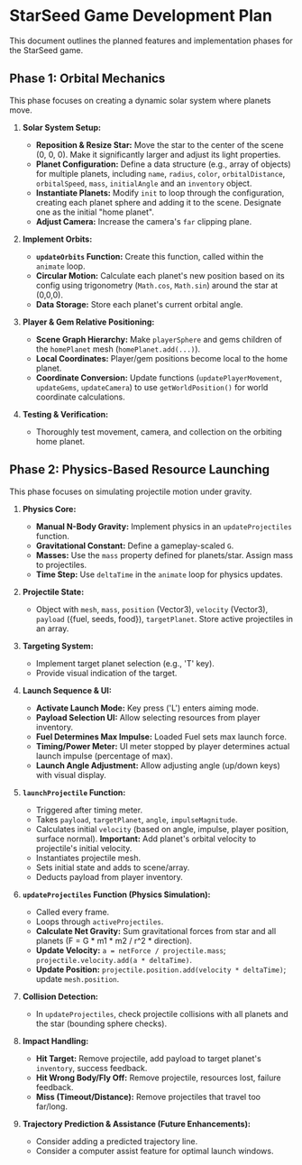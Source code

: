 # StarSeed Game Development Plan

This document outlines the planned features and implementation phases for the StarSeed game.

## Phase 1: Orbital Mechanics

This phase focuses on creating a dynamic solar system where planets move.

1.  **Solar System Setup:**
    *   **Reposition & Resize Star:** Move the star to the center of the scene (0, 0, 0). Make it significantly larger and adjust its light properties.
    *   **Planet Configuration:** Define a data structure (e.g., array of objects) for multiple planets, including `name`, `radius`, `color`, `orbitalDistance`, `orbitalSpeed`, `mass`, `initialAngle` and an `inventory` object.
    *   **Instantiate Planets:** Modify `init` to loop through the configuration, creating each planet sphere and adding it to the scene. Designate one as the initial "home planet".
    *   **Adjust Camera:** Increase the camera's `far` clipping plane.

2.  **Implement Orbits:**
    *   **`updateOrbits` Function:** Create this function, called within the `animate` loop.
    *   **Circular Motion:** Calculate each planet's new position based on its config using trigonometry (`Math.cos`, `Math.sin`) around the star at (0,0,0).
    *   **Data Storage:** Store each planet's current orbital angle.

3.  **Player & Gem Relative Positioning:**
    *   **Scene Graph Hierarchy:** Make `playerSphere` and gems children of the `homePlanet` mesh (`homePlanet.add(...)`).
    *   **Local Coordinates:** Player/gem positions become local to the home planet.
    *   **Coordinate Conversion:** Update functions (`updatePlayerMovement`, `updateGems`, `updateCamera`) to use `getWorldPosition()` for world coordinate calculations.

4.  **Testing & Verification:**
    *   Thoroughly test movement, camera, and collection on the orbiting home planet.

## Phase 2: Physics-Based Resource Launching

This phase focuses on simulating projectile motion under gravity.

1.  **Physics Core:**
    *   **Manual N-Body Gravity:** Implement physics in an `updateProjectiles` function.
    *   **Gravitational Constant:** Define a gameplay-scaled `G`.
    *   **Masses:** Use the `mass` property defined for planets/star. Assign mass to projectiles.
    *   **Time Step:** Use `deltaTime` in the `animate` loop for physics updates.

2.  **Projectile State:**
    *   Object with `mesh`, `mass`, `position` (Vector3), `velocity` (Vector3), `payload` ({fuel, seeds, food}), `targetPlanet`. Store active projectiles in an array.

3.  **Targeting System:**
    *   Implement target planet selection (e.g., 'T' key).
    *   Provide visual indication of the target.

4.  **Launch Sequence & UI:**
    *   **Activate Launch Mode:** Key press ('L') enters aiming mode.
    *   **Payload Selection UI:** Allow selecting resources from player inventory.
    *   **Fuel Determines Max Impulse:** Loaded Fuel sets max launch force.
    *   **Timing/Power Meter:** UI meter stopped by player determines actual launch impulse (percentage of max).
    *   **Launch Angle Adjustment:** Allow adjusting angle (up/down keys) with visual display.

5.  **`launchProjectile` Function:**
    *   Triggered after timing meter.
    *   Takes `payload`, `targetPlanet`, `angle`, `impulseMagnitude`.
    *   Calculates initial `velocity` (based on angle, impulse, player position, surface normal). **Important:** Add planet's orbital velocity to projectile's initial velocity.
    *   Instantiates projectile mesh.
    *   Sets initial state and adds to scene/array.
    *   Deducts payload from player inventory.

6.  **`updateProjectiles` Function (Physics Simulation):**
    *   Called every frame.
    *   Loops through `activeProjectiles`.
    *   **Calculate Net Gravity:** Sum gravitational forces from star and all planets (F = G * m1 * m2 / r^2 * direction).
    *   **Update Velocity:** `a = netForce / projectile.mass`; `projectile.velocity.add(a * deltaTime)`.
    *   **Update Position:** `projectile.position.add(velocity * deltaTime)`; update `mesh.position`.

7.  **Collision Detection:**
    *   In `updateProjectiles`, check projectile collisions with all planets and the star (bounding sphere checks).

8.  **Impact Handling:**
    *   **Hit Target:** Remove projectile, add payload to target planet's `inventory`, success feedback.
    *   **Hit Wrong Body/Fly Off:** Remove projectile, resources lost, failure feedback.
    *   **Miss (Timeout/Distance):** Remove projectiles that travel too far/long.

9.  **Trajectory Prediction & Assistance (Future Enhancements):**
    *   Consider adding a predicted trajectory line.
    *   Consider a computer assist feature for optimal launch windows.